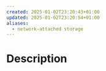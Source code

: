 ```yaml
---
created: 2025-01-02T23:20:43+01:00
updated: 2025-01-02T23:20:54+01:00
aliases:
  - network-attached storage
---
```

# Description